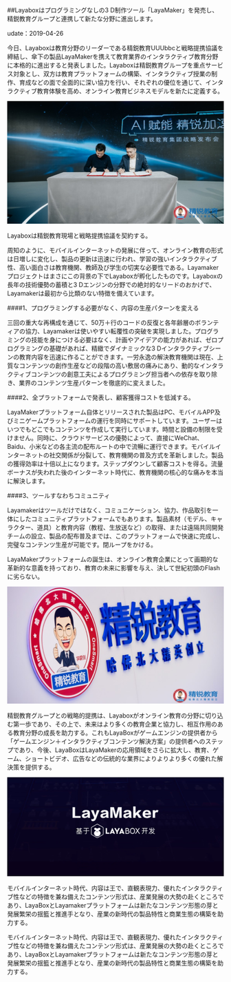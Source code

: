 ##Layaboxはプログラミングなしの3 D制作ツール「LayaMaker」を発売し、精鋭教育グループと連携して新たな分野に進出します。

udate：2019-04-26

今日、Layaboxは教育分野のリーダーである精鋭教育UUUbbcと戦略提携協議を締結し、傘下の製品LayaMakerを携えて教育業界のインタラクティブ教育分野に本格的に進出すると発表しました。Layaboxは精鋭教育グループを重点サービス対象とし、双方は教育プラットフォームの構築、インタラクティブ授業の制作、育成などの面で全面的に深い協力を行い、それぞれの優位を通じて、インタラクティブ教育体験を高め、オンライン教育ビジネスモデルを新たに定義する。



![img](img/1.jpg) 


Layaboxは精鋭教育現場と戦略提携協議を契約する。



周知のように、モバイルインターネットの発展に伴って、オンライン教育の形式は日増しに変化し、製品の更新は迅速に行われ、学習の強いインタラクティブ性、高い面白さは教育機関、教師及び学生の切実な必要性である。Layamakerプロジェクトはまさにこの背景の下でLayaboxが孵化したものです。Layaboxの長年の技術優勢の蓄積と3 Dエンジンの分野での絶対的なリードのおかげで、Layamakerは最初から比類のない特徴を備えています。

####1、プログラミングする必要がなく、内容の生産パターンを変える

三回の重大な再構成を通じて、50万＋行のコードの反復と各年齢層のボランティアの協力、Layamakerは使いやすい転覆性の突破を実現しました。プログラミングの技能を身につける必要はなく、計画やアイデアの能力があれば、ゼロプログラミングの基礎があれば、精緻でダイナミックな3 Dインタラクティブシーンの教育内容を迅速に作ることができます。一労永逸の解決教育機関は現在、上質なコンテンツの創作生産などの段階の高い敷居の痛みにあり、動的なインタラクティブコンテンツの創意工夫によるプログラミング担当者への依存を取り除き、業界のコンテンツ生産パターンを徹底的に変えました。



####2、全プラットフォームで発表し、顧客獲得コストを低減する。

LayaMakerプラットフォーム自体とリリースされた製品はPC、モバイルAPP及びミニゲームプラットフォームの運行を同時にサポートしています。ユーザーはいつでもどこでもコンテンツを作成して実行しています。時間と設備の制限を受けません。同時に、クラウドサービスの優勢によって、直接にWeChat、Baidu、小米などの各主流の配布ルートの中で流暢に運行できます。モバイルインターネットの社交関係が分裂して、教育機関の普及方式を革新しました。製品の獲得効率は十倍以上になります。ステップダウンして顧客コストを得る。流量ボーナスが失われた後のインターネット時代に、教育機関の核心的な痛みを本当に解決します。



####3、ツールすなわちコミュニティ

Layamakerはツールだけではなく、コミュニケーション、協力、作品取引を一体にしたコミュニティプラットフォームでもあります。製品素材（モデル、キャラクター、道具）と教育内容（教程、生放送など）の取得、または遠隔共同開発チームの設立、製品の配布普及までは、このプラットフォームで快速に完成し、完璧なコンテンツ生産が可能です。閉ループをかける。



LayaMakerプラットフォームの誕生は、オンライン教育企業にとって画期的な革新的な意義を持っており、教育の未来に影響を与え、決して世紀初頭のFlashに劣らない。

![图2](img/2.jpg)



精鋭教育グループとの戦略的提携は、Layaboxがオンライン教育の分野に切り込む第一歩であり、その上で、未来はより多くの教育企業と協力し、相互作用のある教育分野の成長を助力する。これもLayaBoxがゲームエンジンの提供者から「ゲームエンジン＋インタラクティブコンテンツ解決方案」の提供者へのステップであり、今後、LayaBoxはLayaMakerの応用領域をさらに拡大し、教育、ゲーム、ショートビデオ、広告などの伝統的な業界によりよりより多くの優れた解決策を提供する。



![img](img/3.png) 




モバイルインターネット時代、内容は王で、直観表現力、優れたインタラクティブ性などの特徴を兼ね備えたコンテンツ形式は、産業発展の大勢の赴くところであり、LayaBoxとLayamakerプラットフォームは新たなコンテンツ形態の芽と発展繁栄の揺籃と推進手となり、産業の新時代の製品特性と商業生態の構築を助力する。







モバイルインターネット時代、内容は王で、直観表現力、優れたインタラクティブ性などの特徴を兼ね備えたコンテンツ形式は、産業発展の大勢の赴くところであり、LayaBoxとLayamakerプラットフォームは新たなコンテンツ形態の芽と発展繁栄の揺籃と推進手となり、産業の新時代の製品特性と商業生態の構築を助力する。
